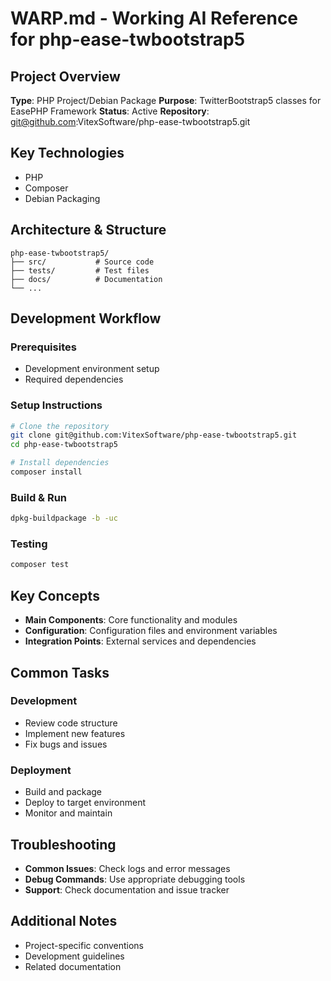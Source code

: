 # WARP.md - Working AI Reference for php-ease-twbootstrap5

## Project Overview
**Type**: PHP Project/Debian Package
**Purpose**: TwitterBootstrap5 classes for EasePHP Framework 
**Status**: Active
**Repository**: git@github.com:VitexSoftware/php-ease-twbootstrap5.git

## Key Technologies
- PHP
- Composer
- Debian Packaging

## Architecture & Structure
```
php-ease-twbootstrap5/
├── src/           # Source code
├── tests/         # Test files
├── docs/          # Documentation
└── ...
```

## Development Workflow

### Prerequisites
- Development environment setup
- Required dependencies

### Setup Instructions
```bash
# Clone the repository
git clone git@github.com:VitexSoftware/php-ease-twbootstrap5.git
cd php-ease-twbootstrap5

# Install dependencies
composer install
```

### Build & Run
```bash
dpkg-buildpackage -b -uc
```

### Testing
```bash
composer test
```

## Key Concepts
- **Main Components**: Core functionality and modules
- **Configuration**: Configuration files and environment variables
- **Integration Points**: External services and dependencies

## Common Tasks

### Development
- Review code structure
- Implement new features
- Fix bugs and issues

### Deployment
- Build and package
- Deploy to target environment
- Monitor and maintain

## Troubleshooting
- **Common Issues**: Check logs and error messages
- **Debug Commands**: Use appropriate debugging tools
- **Support**: Check documentation and issue tracker

## Additional Notes
- Project-specific conventions
- Development guidelines
- Related documentation
